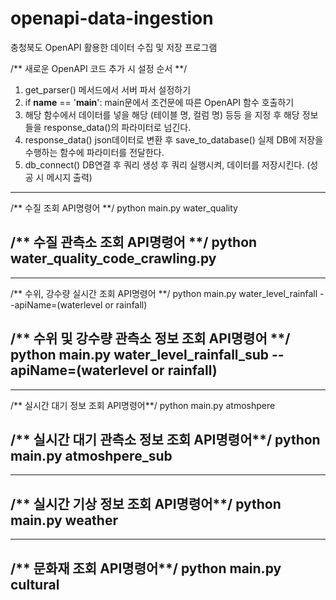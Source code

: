 # openapi-data-ingestion
충청북도 OpenAPI 활용한 데이터 수집 및 저장 프로그램 

/** 새로운 OpenAPI 코드 추가 시 설정 순서 **/
1. get_parser() 메서드에서 서버 파서 설정하기
2. if __name__ == '__main__': main문에서 조건문에 따른 OpenAPI 함수 호출하기
3. 해당 함수에서 데이터를 넣을 해당 (테이블 명, 컬럼 명) 등등 을 지정 후 해당 정보들을 response_data()의 파라미터로 넘긴다.
4. response_data() json데이터로 변환 후 save_to_database() 실제 DB에 저장을 수행하는 함수에 파라미터를 전달한다.
5. db_connect() DB연결 후 쿼리 생성 후 쿼리 실행시켜, 데이터를 저장시킨다. (성공 시 메시지 출력)

--------------------------------------------------------
/**  수질 조회 API명령어  **/
python main.py water_quality

/**  수질 관측소 조회 API명령어  **/
python water_quality_code_crawling.py
--------------------------------------------------------


--------------------------------------------------------
/**  수위, 강수량 실시간 조회 API명령어  **/
python main.py  water_level_rainfall --apiName=(waterlevel or rainfall)

/**  수위 및 강수량 관측소 정보 조회 API명령어  **/
python main.py water_level_rainfall_sub --apiName=(waterlevel or rainfall)
--------------------------------------------------------


--------------------------------------------------------
/** 실시간 대기 정보 조회 API명령어**/
python main.py atmoshpere

/** 실시간 대기 관측소 정보 조회 API명령어**/
python main.py atmoshpere_sub
--------------------------------------------------------

--------------------------------------------------------
/** 실시간 기상 정보 조회 API명령어**/
python main.py weather
--------------------------------------------------------



--------------------------------------------------------
/** 문화재 조회 API명령어**/
python main.py cultural
--------------------------------------------------------
